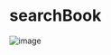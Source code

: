 # searchBook


![image](https://user-images.githubusercontent.com/84078481/131268903-49c2289e-87b7-417c-bd2d-4f57fbfb2711.png)


